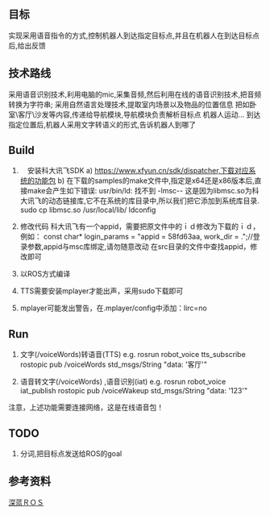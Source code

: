 ## 目标
实现采用语音指令的方式,控制机器人到达指定目标点,并且在机器人在到达目标点后,给出反馈

## 技术路线
采用语音识别技术,利用电脑的mic,采集音频,然后利用在线的语音识别技术,把音频转换为字符串;
采用自然语言处理技术,提取室内场景以及物品的位置信息
把如卧室\客厅\沙发等内容,传递给导航模块,导航模块负责解析目标点
机器人运动...
到达指定位置后,机器人采用文字转语义的形式,告诉机器人到哪了


## Build
1. 　安装科大讯飞SDK
a)     https://www.xfyun.cn/sdk/dispatcher,下载对应系统的功能包
b)    在下载的samples的make文件中,指定是x64还是x86版本后,直接make会产生如下错误:
usr/bin/ld: 找不到 -lmsc--
这是因为libmsc.so为科大讯飞的动态链接库,它不在系统的库目录中,所以我们把它添加到系统库目录.
sudo cp libmsc.so /usr/local/lib/
ldconfig

2.    修改代码
    科大讯飞有一个appid，需要把原文件中的ｉｄ修改为下载的ｉｄ，例如：
    const char* login_params         = "appid = 58fd63aa, work_dir = .";//登录参数,appid与msc库绑定,请勿随意改动
    在src目录的文件中查找appid，修改即可

3.  以ROS方式编译
4.  TTS需要安装mplayer才能出声，采用sudo下载即可
5.  mplayer可能发出警告，在.mplayer/config中添加：lirc=no


## Run
1. 文字(/voiceWords)转语音(TTS)
    e.g.
    rosrun robot_voice tts_subscribe
    rostopic pub /voiceWords std_msgs/String "data: '客厅'"

2. 语音转文字(/voiceWords) ,语音识别(iat)
    e.g. 
    rosrun robot_voice iat_publish
    rostopic pub /voiceWakeup std_msgs/String "data: '123'" 

注意，上述功能需要连接网络，这是在线语音包！

## TODO
1. 分词,把目标点发送给ROS的goal


## 参考资料
[深蓝ＲＯＳ](https://www.bilibili.com/video/av80481161?p=5)
